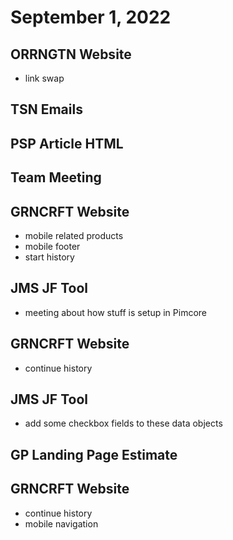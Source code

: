 # September 1, 2022

## ORRNGTN Website
- link swap

## TSN Emails

## PSP Article HTML

## Team Meeting

## GRNCRFT Website
- mobile related products
- mobile footer
- start history

## JMS JF Tool
- meeting about how stuff is setup in Pimcore

## GRNCRFT Website
- continue history

## JMS JF Tool
- add some checkbox fields to these data objects

## GP Landing Page Estimate

## GRNCRFT Website
- continue history
- mobile navigation